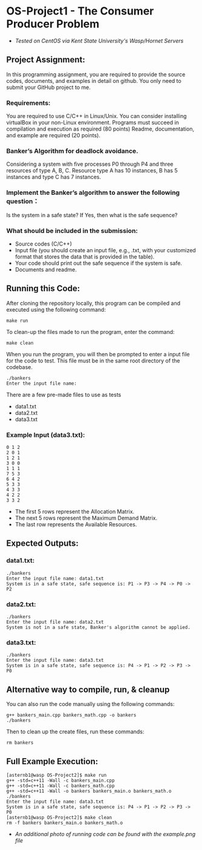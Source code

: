# OS-Project1 - The Consumer Producer Problem
- *Tested on CentOS via Kent State University's Wasp/Hornet Servers*

## Project Assignment:

In this programming assignment, you are required to provide the source codes, documents, and examples in detail on github. You only need to submit your GitHub project to me.  

### Requirements:

You are required to use C/C++ in Linux/Unix. You can consider installing virtualBox in your non-Linux environment.
Programs must succeed in compilation and execution as required (80 points)
Readme, documentation, and example are required (20 points).

### Banker’s Algorithm for deadlock avoidance.

Considering a system with five processes P0 through P4 and three resources of type A, B, C. Resource type A has 10 instances, B has 5 instances and type C has 7 instances.

### Implement the Banker’s algorithm to answer the following question： 

Is the system in a safe state? If Yes, then what is the safe sequence?

### What should be included in the submission:
- Source codes (C/C++)
- Input file (you should create an input file, e.g., .txt, with your customized format that stores the data that is provided in the table).  
- Your code should print out the safe sequence if the system is safe.
- Documents and readme.

## Running this Code:

After cloning the repository locally, this program can be compiled and executed using the following command:
```{bash}
make run
```

To clean-up the files made to run the program, enter the command:
```{bash}
make clean
```

When you run the program, you will then be prompted to enter a input file for the code to test. This file must be in the same root directory of the codebase.
```{bash}
./bankers
Enter the input file name: 
```

There are a few pre-made files to use as tests
- data1.txt
- data2.txt
- data3.txt

### Example Input (data3.txt):
```
0 1 2
2 0 1
1 2 1
3 0 0
1 1 1
7 5 3
6 4 2
5 3 3
4 3 3
4 2 2
3 3 2
```
- The first 5 rows represent the Allocation Matrix.
- The next 5 rows represent the Maximum Demand Matrix.
- The last row represents the Available Resources.

## Expected Outputs:

### data1.txt:
```{bash}
./bankers
Enter the input file name: data1.txt
System is in a safe state, safe sequence is: P1 -> P3 -> P4 -> P0 -> P2
```

### data2.txt:
```{bash}
./bankers
Enter the input file name: data2.txt
System is not in a safe state, Banker's algorithm cannot be applied.
```
### data3.txt:
```{bash}
./bankers
Enter the input file name: data3.txt
System is in a safe state, safe sequence is: P4 -> P1 -> P2 -> P3 -> P0
```

## Alternative way to compile, run, & cleanup

You can also run the code manually using the following commands:
```{bash}
g++ bankers_main.cpp bankers_math.cpp -o bankers
./bankers
```

Then to clean up the create files, run these commands:
```{bash}
rm bankers
```

## Full Example Execution:
```{bash}
[asternb1@wasp OS-Project2]$ make run
g++ -std=c++11 -Wall -c bankers_main.cpp
g++ -std=c++11 -Wall -c bankers_math.cpp
g++ -std=c++11 -Wall -o bankers bankers_main.o bankers_math.o
./bankers
Enter the input file name: data3.txt
System is in a safe state, safe sequence is: P4 -> P1 -> P2 -> P3 -> P0
[asternb1@wasp OS-Project2]$ make clean
rm -f bankers bankers_main.o bankers_math.o
```

- *An additional photo of running code can be found with the example.png file*